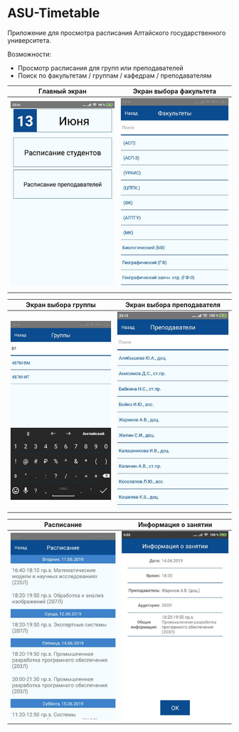 # ASU-Timetable

Приложение для просмотра расписания Алтайского государственного университета.

Возможности:

* Просмотр расписания для групп или преподавателей
* Поиск по факультетам / группам / кафедрам / преподавателям

Главный экран | Экран выбора факультета
------------ | -------------
![Главный экран](./images/main.jpg) | ![Экран выбора факультета](./images/faculty.jpg)

Экран выбора группы | Экран выбора преподавателя
------------ | -------------
![Экран выбора группы](./images/group.jpg) | ![Экран выбора преподавателя](./images/professor.jpg)

Расписание | Информация о занятии
------------ | -------------
![Расписание](./images/timetable.jpg) | ![Информация о занятии](./images/info.jpg)